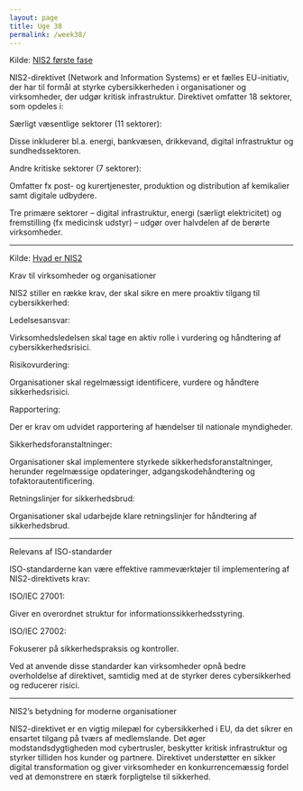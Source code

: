 ```yaml
---
layout: page
title: Uge 38
permalink: /week38/
---
```

Kilde: <a href="https://cdn.discordapp.com/attachments/1206535808094306334/1306182116660215879/Hovedkonklusioner-fra-foerste-fase-af-NIS2-kortlaegningen.pdf?ex=674e2024&is=674ccea4&hm=d84789d1ce15006febfbe4a03b216c18c2a255c088aae7e62b69165c19701b51&" target="_blank">NIS2 første fase</a>


NIS2-direktivet (Network and Information Systems) er et fælles EU-initiativ, der har til formål at styrke cybersikkerheden i organisationer og virksomheder, der udgør kritisk infrastruktur. Direktivet omfatter 18 sektorer, som opdeles i:

Særligt væsentlige sektorer (11 sektorer):

Disse inkluderer bl.a. energi, bankvæsen, drikkevand, digital infrastruktur og sundhedssektoren.

Andre kritiske sektorer (7 sektorer):

Omfatter fx post- og kurertjenester, produktion og distribution af kemikalier samt digitale udbydere.

Tre primære sektorer – digital infrastruktur, energi (særligt elektricitet) og fremstilling (fx medicinsk udstyr) – udgør over halvdelen af de berørte virksomheder.

---

Kilde: <a href="https://brandogsikring.dk/sikring/resiliens/hvad-er-nis2-direktivet/?utm_source=google&utm_medium=cpc&utm_campaign=search&gad_source=1&gclid=Cj0KCQiAr7C6BhDRARIsAOUKifiOpOET8BUzyvmQQ63v7BuAAMYapdBV5TLI6Wbiinz8qT_0zgBo1fEaAq5fEALw_wcB" target="_blank">Hvad er NIS2</a>

Krav til virksomheder og organisationer

NIS2 stiller en række krav, der skal sikre en mere proaktiv tilgang til cybersikkerhed:

Ledelsesansvar:

Virksomhedsledelsen skal tage en aktiv rolle i vurdering og håndtering af cybersikkerhedsrisici.

Risikovurdering:

Organisationer skal regelmæssigt identificere, vurdere og håndtere sikkerhedsrisici.

Rapportering:

Der er krav om udvidet rapportering af hændelser til nationale myndigheder.

Sikkerhedsforanstaltninger:

Organisationer skal implementere styrkede sikkerhedsforanstaltninger, herunder regelmæssige opdateringer, adgangskodehåndtering og tofaktorautentificering.

Retningslinjer for sikkerhedsbrud:

Organisationer skal udarbejde klare retningslinjer for håndtering af sikkerhedsbrud.

---

Relevans af ISO-standarder

ISO-standarderne kan være effektive rammeværktøjer til implementering af NIS2-direktivets krav:

ISO/IEC 27001:

Giver en overordnet struktur for informationssikkerhedsstyring.

ISO/IEC 27002:

Fokuserer på sikkerhedspraksis og kontroller.

Ved at anvende disse standarder kan virksomheder opnå bedre overholdelse af direktivet, samtidig med at de styrker deres cybersikkerhed og reducerer risici.

---

NIS2’s betydning for moderne organisationer

NIS2-direktivet er en vigtig milepæl for cybersikkerhed i EU, da det sikrer en ensartet tilgang på tværs af medlemslande. Det øger modstandsdygtigheden mod cybertrusler, beskytter kritisk infrastruktur og styrker tilliden hos kunder og partnere. Direktivet understøtter en sikker digital transformation og giver virksomheder en konkurrencemæssig fordel ved at demonstrere en stærk forpligtelse til sikkerhed.